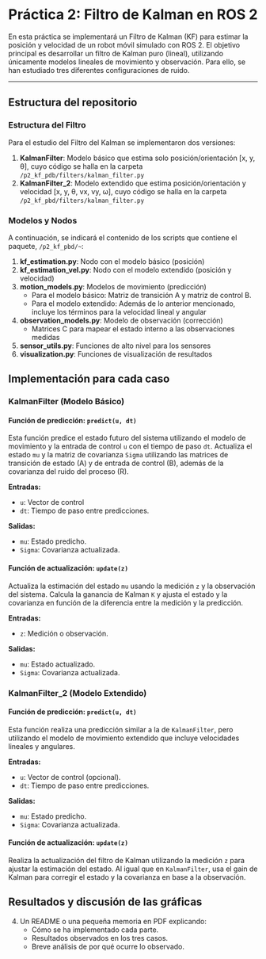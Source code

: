 # Práctica 2: Filtro de Kalman en ROS 2

En esta práctica se implementará un Filtro de Kalman (KF) para estimar la posición y velocidad de un robot móvil simulado con ROS 2. El objetivo principal es desarrollar un filtro de Kalman puro (lineal), utilizando únicamente modelos lineales de movimiento y observación. Para ello, se han estudiado tres diferentes configuraciones de ruido.

---

## Estructura del repositorio

### Estructura del Filtro
Para el estudio del Filtro del Kalman se implementaron dos versiones:
1. **KalmanFilter**: Modelo básico que estima solo posición/orientación [x, y, θ], cuyo código se halla en la carpeta `/p2_kf_pdb/filters/kalman_filter.py`
2. **KalmanFilter_2**: Modelo extendido que estima posición/orientación y velocidad [x, y, θ, vx, vy, ω], cuyo código se halla en la carpeta `/p2_kf_pbd/filters/kalman_filter.py`

### Modelos y Nodos
A continuación, se indicará el contenido de los scripts que contiene el paquete, `/p2_kf_pbd/~`:
1. **kf_estimation.py**: Nodo con el modelo básico (posición)
2. **kf_estimation_vel.py**: Nodo con el modelo extendido (posición y velocidad) 
3. **motion_models.py**: Modelos de movimiento (predicción)
   - Para el modelo básico: Matriz de transición A y matriz de control B.
   - Para el modelo extendido: Además de lo anterior mencionado, incluye los términos para la velocidad lineal y angular
5. **observation_models.py**: Modelo de observación (corrección)
   - Matrices C para mapear el estado interno a las observaciones medidas 
7. **sensor_utils.py**: Funciones de alto nivel para los sensores
8. **visualization.py**: Funciones de visualización de resultados

## Implementación para cada caso 

### KalmanFilter (Modelo Básico)

#### Función de predicción: `predict(u, dt)`
Esta función predice el estado futuro del sistema utilizando el modelo de movimiento y la entrada de control `u` con el tiempo de paso `dt`. Actualiza el estado `mu` y la matriz de covarianza `Sigma` utilizando las matrices de transición de estado (A) y de entrada de control (B), además de la covarianza del ruido del proceso (R). 

**Entradas:**
- `u`: Vector de control
- `dt`: Tiempo de paso entre predicciones.

**Salidas:**
- `mu`: Estado predicho.
- `Sigma`: Covarianza actualizada.

#### Función de actualización: `update(z)`
Actualiza la estimación del estado `mu` usando la medición `z` y la observación del sistema. Calcula la ganancia de Kalman `K` y ajusta el estado y la covarianza en función de la diferencia entre la medición y la predicción.

**Entradas:**
- `z`: Medición o observación.

**Salidas:**
- `mu`: Estado actualizado.
- `Sigma`: Covarianza actualizada.

### KalmanFilter_2 (Modelo Extendido)

#### Función de predicción: `predict(u, dt)`
Esta función realiza una predicción similar a la de `KalmanFilter`, pero utilizando el modelo de movimiento extendido que incluye velocidades lineales y angulares.

**Entradas:**
- `u`: Vector de control (opcional).
- `dt`: Tiempo de paso entre predicciones.

**Salidas:**
- `mu`: Estado predicho.
- `Sigma`: Covarianza actualizada.

#### Función de actualización: `update(z)`
Realiza la actualización del filtro de Kalman utilizando la medición `z` para ajustar la estimación del estado. Al igual que en `KalmanFilter`, usa el gain de Kalman para corregir el estado y la covarianza en base a la observación.

## Resultados y discusión de las gráficas 



4. Un README o una pequeña memoria en PDF explicando:
    - Cómo se ha implementado cada parte.
    - Resultados observados en los tres casos.
    - Breve análisis de por qué ocurre lo observado.



